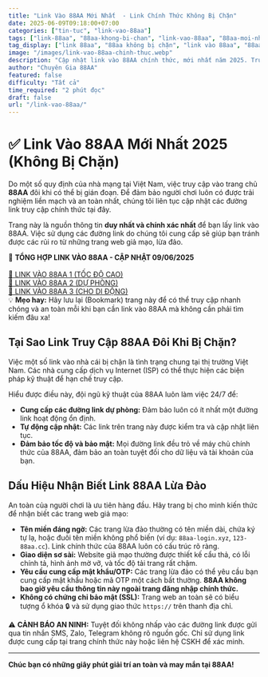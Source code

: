 ```yaml
---
title: "Link Vào 88AA Mới Nhất  - Link Chính Thức Không Bị Chặn"
date: 2025-06-09T09:18:00+07:00
categories: ["tin-tuc", "link-vao-88aa"]
tags: ["link-88aa", "88aa-khong-bi-chan", "link-vao-88aa", "88aa-moi-nhat", "trang-chu-88aa"]
tag_display: ["link 88aa", "88aa không bị chặn", "link vào 88aa", "88aa mới nhất", "trang chủ 88aa"]
image: "/images/link-vao-88aa-chinh-thuc.webp"
description: "Cập nhật link vào 88AA chính thức, mới nhất năm 2025. Truy cập 88AA an toàn, không bị chặn để tham gia cá cược thể thao, casino trực tuyến."
author: "Chuyên Gia 88AA"
featured: false
difficulty: "Tất cả"
time_required: "2 phút đọc"
draft: false
url: "/link-vao-88aa/"
---
```


# ✅ Link Vào 88AA Mới Nhất 2025 (Không Bị Chặn)

Do một số quy định của nhà mạng tại Việt Nam, việc truy cập vào trang chủ **88AA** đôi khi có thể bị gián đoạn. Để đảm bảo người chơi luôn có được trải nghiệm liền mạch và an toàn nhất, chúng tôi liên tục cập nhật các đường link truy cập chính thức tại đây.

Trang này là nguồn thông tin **duy nhất và chính xác nhất** để bạn lấy link vào 88AA. Việc sử dụng các đường link do chúng tôi cung cấp sẽ giúp bạn tránh được các rủi ro từ những trang web giả mạo, lừa đảo.

<div class="success-box">
🎯 <strong>TỔNG HỢP LINK VÀO 88AA - CẬP NHẬT 09/06/2025</strong> <br><br>
<a href="https://88aa.com.co" class="button-link" target="_blank" rel="noopener noreferrer">🔗 LINK VÀO 88AA 1 (TỐC ĐỘ CAO)</a> <br>
<a href="https://88aa.net" class="button-link" target="_blank" rel="noopener noreferrer">🔗 LINK VÀO 88AA 2 (DỰ PHÒNG)</a> <br>
<a href="https://m.88aa.com" class="button-link" target="_blank" rel="noopener noreferrer">🔗 LINK VÀO 88AA 3 (CHO DI ĐỘNG)</a>
</div>

<div class="highlight-box">
💡 <strong>Mẹo hay:</strong> Hãy lưu lại (Bookmark) trang này để có thể truy cập nhanh chóng và an toàn mỗi khi bạn cần link vào 88AA mà không cần phải tìm kiếm đâu xa!
</div>

## Tại Sao Link Truy Cập 88AA Đôi Khi Bị Chặn?

Việc một số link vào nhà cái bị chặn là tình trạng chung tại thị trường Việt Nam. Các nhà cung cấp dịch vụ Internet (ISP) có thể thực hiện các biện pháp kỹ thuật để hạn chế truy cập.

Hiểu được điều này, đội ngũ kỹ thuật của 88AA luôn làm việc 24/7 để:
-   **Cung cấp các đường link dự phòng:** Đảm bảo luôn có ít nhất một đường link hoạt động ổn định.
-   **Tự động cập nhật:** Các link trên trang này được kiểm tra và cập nhật liên tục.
-   **Đảm bảo tốc độ và bảo mật:** Mọi đường link đều trỏ về máy chủ chính thức của 88AA, đảm bảo an toàn tuyệt đối cho dữ liệu và tài khoản của bạn.

## Dấu Hiệu Nhận Biết Link 88AA Lừa Đảo

An toàn của người chơi là ưu tiên hàng đầu. Hãy trang bị cho mình kiến thức để nhận biết các trang web giả mạo:

-   **Tên miền đáng ngờ:** Các trang lừa đảo thường có tên miền dài, chứa ký tự lạ, hoặc đuôi tên miền không phổ biến (ví dụ: `88aa-login.xyz`, `123-88aa.cc`). Link chính thức của 88AA luôn có cấu trúc rõ ràng.
-   **Giao diện sơ sài:** Website giả mạo thường được thiết kế cẩu thả, có lỗi chính tả, hình ảnh mờ vỡ, và tốc độ tải trang rất chậm.
-   **Yêu cầu cung cấp mật khẩu/OTP:** Các trang lừa đảo có thể yêu cầu bạn cung cấp mật khẩu hoặc mã OTP một cách bất thường. **88AA không bao giờ yêu cầu thông tin này ngoài trang đăng nhập chính thức.**
-   **Không có chứng chỉ bảo mật (SSL):** Trang web an toàn sẽ có biểu tượng ổ khóa 🔒 và sử dụng giao thức `https://` trên thanh địa chỉ.

<div class="warning-box">
⚠️ <strong>CẢNH BÁO AN NINH:</strong> Tuyệt đối không nhấp vào các đường link được gửi qua tin nhắn SMS, Zalo, Telegram không rõ nguồn gốc. Chỉ sử dụng link được cung cấp tại trang chính thức này hoặc liên hệ CSKH để xác minh.
</div>

---

**Chúc bạn có những giây phút giải trí an toàn và may mắn tại 88AA!**